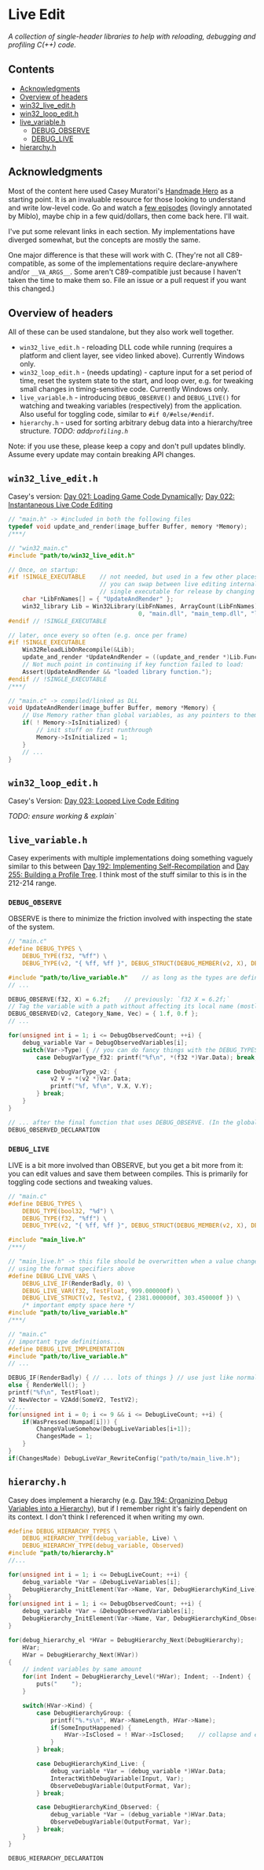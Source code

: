 # Live Edit
_A collection of single-header libraries to help with reloading, debugging and profiling C(++) code._

## Contents
- [Acknowledgments](#acknowledgments)
- [Overview of headers](#overview-of-headers)
- [win32_live_edit.h](#win32_live_edith)
- [win32_loop_edit.h](#win32_loop_edith)
- [live_variable.h](#live_variableh)
	- [DEBUG_OBSERVE](#debug_observe)
	- [DEBUG_LIVE](#debug_live)
- [hierarchy.h](#hierarchyh)

## Acknowledgments
Most of the content here used Casey Muratori's [Handmade Hero](https://www.handmadehero.org) as a starting point.
It is an invaluable resource for those looking to understand and write low-level code.
Go and watch a [few episodes](https://hero.handmade.network/episode/code) (lovingly annotated by Miblo),
maybe chip in a few quid/dollars, then come back here. I'll wait.

I've put some relevant links in each section.
My implementations have diverged somewhat, but the concepts are mostly the same.

One major difference is that these will work with C.
(They're not all C89-compatible, as some of the implementations require declare-anywhere and/or `__VA_ARGS__`.
Some aren't C89-compatible just because I haven't taken the time to make them so.
File an issue or a pull request if you want this changed.)

## Overview of headers
All of these can be used standalone, but they also work well together.
- `win32_live_edit.h` - reloading DLL code while running (requires a platform and client layer, see video linked above). Currently Windows only.
- `win32_loop_edit.h` - (needs updating) - capture input for a set period of time, reset the system state to the start, and loop over, e.g. for tweaking small changes in timing-sensitive code. Currently Windows only.
- `live_variable.h` - introducing `DEBUG_OBSERVE()` and `DEBUG_LIVE()` for watching and tweaking variables (respectively) from the application. Also useful for toggling code, similar to `#if 0/#else/#endif`.
- `hierarchy.h` - used for sorting arbitrary debug data into a hierarchy/tree structure.
*TODO: add`profiling.h`*

Note: if you use these, please keep a copy and don't pull updates blindly. Assume every update may contain breaking API changes.

## `win32_live_edit.h`
Casey's version:
[Day 021: Loading Game Code Dynamically](https://hero.handmade.network/episode/code/day021/);
[Day 022: Instantaneous Live Code Editing](https://hero.handmade.network/episode/code/day022/)

``` c
// "main.h" -> #included in both the following files
typedef void update_and_render(image_buffer Buffer, memory *Memory);
/***/

// "win32_main.c"
#include "path/to/win32_live_edit.h"

// Once, on startup:
#if !SINGLE_EXECUTABLE    // not needed, but used in a few other places as well,
                          // you can swap between live editing internally and a
                          // single executable for release by changing one number
    char *LibFnNames[] = { "UpdateAndRender" };
    win32_library Lib = Win32Library(LibFnNames, ArrayCount(LibFnNames),
                                     0, "main.dll", "main_temp.dll", "lock.tmp");
#endif // !SINGLE_EXECUTABLE

// later, once every so often (e.g. once per frame)
#if !SINGLE_EXECUTABLE
    Win32ReloadLibOnRecompile(&Lib); 
    update_and_render *UpdateAndRender = ((update_and_render *)Lib.Functions[0].Function);
    // Not much point in continuing if key function failed to load:
    Assert(UpdateAndRender && "loaded library function.");
#endif // !SINGLE_EXECUTABLE
/***/

// "main.c" -> compiled/linked as DLL
void UpdateAndRender(image_buffer Buffer, memory *Memory) {
    // Use Memory rather than global variables, as any pointers to them will be invalidated on recompile (roughly)
    if( ! Memory->IsInitialized) {
        // init stuff on first runthrough
        Memory->IsInitialized = 1;
    }
    // ...
}
```

## `win32_loop_edit.h`
Casey's Version:
[Day 023: Looped Live Code Editing](https://hero.handmade.network/episode/code/day023/)

*TODO: ensure working & explain`*

## `live_variable.h`
Casey experiments with multiple implementations doing something vaguely similar to this between
[Day 192: Implementing Self-Recompilation](https://hero.handmade.network/episode/code/day192/) and
[Day 255: Building a Profile Tree](https://hero.handmade.network/episode/code/day255/).
I think most of the stuff similar to this is in the 212-214 range.

### `DEBUG_OBSERVE`
OBSERVE is there to minimize the friction involved with inspecting the state of the system.
``` c
// "main.c"
#define DEBUG_TYPES \
    DEBUG_TYPE(f32, "%ff") \
    DEBUG_TYPE(v2, "{ %ff, %ff }", DEBUG_STRUCT(DEBUG_MEMBER(v2, X), DEBUG_MEMBER(v2, Y)))

#include "path/to/live_variable.h"    // as long as the types are defined first
// ...

DEBUG_OBSERVE(f32, X) = 6.2f;    // previously: `f32 X = 6.2f;`
// Tag the variable with a path without affecting its local name (mostly for interaction with `hierarchy.h`):
DEBUG_OBSERVED(v2, Category_Name, Vec) = { 1.f, 0.f };
// ...

for(unsigned int i = 1; i <= DebugObservedCount; ++i) {
    debug_variable Var = DebugObservedVariables[i];
    switch(Var->Type) { // you can do fancy things with the DEBUG_TYPES macro, but let's K.I.S.S. here
        case DebugVarType_f32: printf("%f\n", *(f32 *)Var.Data); break;

        case DebugVarType_v2: {
            v2 V = *(v2 *)Var.Data;
            printf("%f, %f\n", V.X, V.Y);
        } break;
    }
}

// ... after the final function that uses DEBUG_OBSERVE. (In the global space)
DEBUG_OBSERVED_DECLARATION
```

### `DEBUG_LIVE`
LIVE is a bit more involved than OBSERVE, but you get a bit more from it: you can edit values and save them between compiles. This is primarily for toggling code sections and tweaking values.
``` c
// "main.c"
#define DEBUG_TYPES \
    DEBUG_TYPE(bool32, "%d") \
    DEBUG_TYPE(f32, "%ff") \
    DEBUG_TYPE(v2, "{ %ff, %ff }", DEBUG_STRUCT(DEBUG_MEMBER(v2, X), DEBUG_MEMBER(v2, Y)))

#include "main_live.h"
/***/

// "main_live.h" -> this file should be overwritten when a value changes (as below),
// using the format specifiers above
#define DEBUG_LIVE_VARS \
    DEBUG_LIVE_IF(RenderBadly, 0) \
    DEBUG_LIVE_VAR(f32, TestFloat, 999.000000f) \
    DEBUG_LIVE_STRUCT(v2, TestV2, { 2381.000000f, 303.450000f }) \
    /* important empty space here */
#include "path/to/live_variable.h"
/***/

// "main.c"
// important type definitions...
#define DEBUG_LIVE_IMPLEMENTATION
#include "path/to/live_variable.h"
// ...

DEBUG_IF(RenderBadly) { // ... lots of things } // use just like normal if statement
else { RenderWell(); }
printf("%f\n", TestFloat);
v2 NewVector = V2Add(SomeV2, TestV2);
//...
for(unsigned int i = 0; i <= 9 && i <= DebugLiveCount; ++i) {
    if(WasPressed(Numpad[i])) {
        ChangeValueSomehow(DebugLiveVariables[i+1]);
        ChangesMade = 1;
    }
}
if(ChangesMade) DebugLiveVar_RewriteConfig("path/to/main_live.h");

```

## `hierarchy.h`
Casey does implement a hierarchy (e.g. [Day 194: Organizing Debug Variables into a Hierarchy](https://hero.handmade.network/episode/code/day194/)),
but if I remember right it's fairly dependent on its context.
I don't think I referenced it when writing my own.

``` c
#define DEBUG_HIERARCHY_TYPES \
    DEBUG_HIERARCHY_TYPE(debug_variable, Live) \
    DEBUG_HIERARCHY_TYPE(debug_variable, Observed)
#include "path/to/hierarchy.h"
//...

for(unsigned int i = 1; i <= DebugLiveCount; ++i) {
    debug_variable *Var = &DebugLiveVariables[i];
    DebugHierarchy_InitElement(Var->Name, Var, DebugHierarchyKind_Live);
}
for(unsigned int i = 1; i <= DebugObservedCount; ++i) {
    debug_variable *Var = &DebugObservedVariables[i];
    DebugHierarchy_InitElement(Var->Name, Var, DebugHierarchyKind_Observed);
}

for(debug_hierarchy_el *HVar = DebugHierarchy_Next(DebugHierarchy);
    HVar;
    HVar = DebugHierarchy_Next(HVar))
{
    // indent variables by same amount
    for(int Indent = DebugHierarchy_Level(*HVar); Indent; --Indent) {
        puts("    ");
    }

    switch(HVar->Kind) {
        case DebugHierarchyGroup: {
            printf("%.*s\n", HVar->NameLength, HVar->Name);
            if(SomeInputHappened) {
                HVar->IsClosed = ! HVar->IsClosed;    // collapse and expand group
            }
        } break;

        case DebugHierarchyKind_Live: {
            debug_variable *Var = (debug_variable *)HVar.Data;
            InteractWithDebugVariable(Input, Var);
            ObserveDebugVariable(OutputFormat, Var);
        } break;

        case DebugHierarchyKind_Observed: {
            debug_variable *Var = (debug_variable *)HVar.Data;
            ObserveDebugVariable(OutputFormat, Var);
        } break;
    }
}

DEBUG_HIERARCHY_DECLARATION
```
